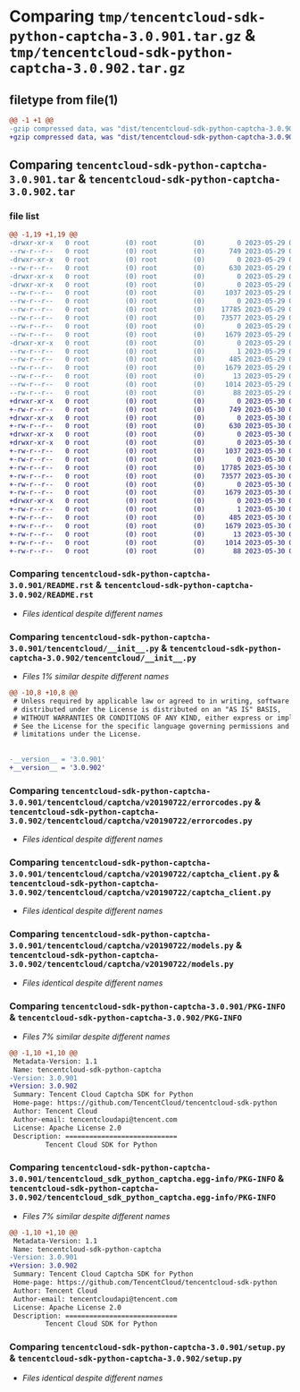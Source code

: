 # Comparing `tmp/tencentcloud-sdk-python-captcha-3.0.901.tar.gz` & `tmp/tencentcloud-sdk-python-captcha-3.0.902.tar.gz`

## filetype from file(1)

```diff
@@ -1 +1 @@
-gzip compressed data, was "dist/tencentcloud-sdk-python-captcha-3.0.901.tar", last modified: Mon May 29 02:20:53 2023, max compression
+gzip compressed data, was "dist/tencentcloud-sdk-python-captcha-3.0.902.tar", last modified: Tue May 30 00:17:07 2023, max compression
```

## Comparing `tencentcloud-sdk-python-captcha-3.0.901.tar` & `tencentcloud-sdk-python-captcha-3.0.902.tar`

### file list

```diff
@@ -1,19 +1,19 @@
-drwxr-xr-x   0 root         (0) root         (0)        0 2023-05-29 02:20:53.000000 tencentcloud-sdk-python-captcha-3.0.901/
--rw-r--r--   0 root         (0) root         (0)      749 2023-05-29 02:20:53.000000 tencentcloud-sdk-python-captcha-3.0.901/README.rst
-drwxr-xr-x   0 root         (0) root         (0)        0 2023-05-29 02:20:53.000000 tencentcloud-sdk-python-captcha-3.0.901/tencentcloud/
--rw-r--r--   0 root         (0) root         (0)      630 2023-05-29 02:20:53.000000 tencentcloud-sdk-python-captcha-3.0.901/tencentcloud/__init__.py
-drwxr-xr-x   0 root         (0) root         (0)        0 2023-05-29 02:20:53.000000 tencentcloud-sdk-python-captcha-3.0.901/tencentcloud/captcha/
-drwxr-xr-x   0 root         (0) root         (0)        0 2023-05-29 02:20:53.000000 tencentcloud-sdk-python-captcha-3.0.901/tencentcloud/captcha/v20190722/
--rw-r--r--   0 root         (0) root         (0)     1037 2023-05-29 02:20:53.000000 tencentcloud-sdk-python-captcha-3.0.901/tencentcloud/captcha/v20190722/errorcodes.py
--rw-r--r--   0 root         (0) root         (0)        0 2023-05-29 02:20:53.000000 tencentcloud-sdk-python-captcha-3.0.901/tencentcloud/captcha/v20190722/__init__.py
--rw-r--r--   0 root         (0) root         (0)    17785 2023-05-29 02:20:53.000000 tencentcloud-sdk-python-captcha-3.0.901/tencentcloud/captcha/v20190722/captcha_client.py
--rw-r--r--   0 root         (0) root         (0)    73577 2023-05-29 02:20:53.000000 tencentcloud-sdk-python-captcha-3.0.901/tencentcloud/captcha/v20190722/models.py
--rw-r--r--   0 root         (0) root         (0)        0 2023-05-29 02:20:53.000000 tencentcloud-sdk-python-captcha-3.0.901/tencentcloud/captcha/__init__.py
--rw-r--r--   0 root         (0) root         (0)     1679 2023-05-29 02:20:53.000000 tencentcloud-sdk-python-captcha-3.0.901/PKG-INFO
-drwxr-xr-x   0 root         (0) root         (0)        0 2023-05-29 02:20:53.000000 tencentcloud-sdk-python-captcha-3.0.901/tencentcloud_sdk_python_captcha.egg-info/
--rw-r--r--   0 root         (0) root         (0)        1 2023-05-29 02:20:53.000000 tencentcloud-sdk-python-captcha-3.0.901/tencentcloud_sdk_python_captcha.egg-info/dependency_links.txt
--rw-r--r--   0 root         (0) root         (0)      485 2023-05-29 02:20:53.000000 tencentcloud-sdk-python-captcha-3.0.901/tencentcloud_sdk_python_captcha.egg-info/SOURCES.txt
--rw-r--r--   0 root         (0) root         (0)     1679 2023-05-29 02:20:53.000000 tencentcloud-sdk-python-captcha-3.0.901/tencentcloud_sdk_python_captcha.egg-info/PKG-INFO
--rw-r--r--   0 root         (0) root         (0)       13 2023-05-29 02:20:53.000000 tencentcloud-sdk-python-captcha-3.0.901/tencentcloud_sdk_python_captcha.egg-info/top_level.txt
--rw-r--r--   0 root         (0) root         (0)     1014 2023-05-29 02:20:53.000000 tencentcloud-sdk-python-captcha-3.0.901/setup.py
--rw-r--r--   0 root         (0) root         (0)       88 2023-05-29 02:20:53.000000 tencentcloud-sdk-python-captcha-3.0.901/setup.cfg
+drwxr-xr-x   0 root         (0) root         (0)        0 2023-05-30 00:17:07.000000 tencentcloud-sdk-python-captcha-3.0.902/
+-rw-r--r--   0 root         (0) root         (0)      749 2023-05-30 00:17:07.000000 tencentcloud-sdk-python-captcha-3.0.902/README.rst
+drwxr-xr-x   0 root         (0) root         (0)        0 2023-05-30 00:17:07.000000 tencentcloud-sdk-python-captcha-3.0.902/tencentcloud/
+-rw-r--r--   0 root         (0) root         (0)      630 2023-05-30 00:17:07.000000 tencentcloud-sdk-python-captcha-3.0.902/tencentcloud/__init__.py
+drwxr-xr-x   0 root         (0) root         (0)        0 2023-05-30 00:17:07.000000 tencentcloud-sdk-python-captcha-3.0.902/tencentcloud/captcha/
+drwxr-xr-x   0 root         (0) root         (0)        0 2023-05-30 00:17:07.000000 tencentcloud-sdk-python-captcha-3.0.902/tencentcloud/captcha/v20190722/
+-rw-r--r--   0 root         (0) root         (0)     1037 2023-05-30 00:17:07.000000 tencentcloud-sdk-python-captcha-3.0.902/tencentcloud/captcha/v20190722/errorcodes.py
+-rw-r--r--   0 root         (0) root         (0)        0 2023-05-30 00:17:07.000000 tencentcloud-sdk-python-captcha-3.0.902/tencentcloud/captcha/v20190722/__init__.py
+-rw-r--r--   0 root         (0) root         (0)    17785 2023-05-30 00:17:07.000000 tencentcloud-sdk-python-captcha-3.0.902/tencentcloud/captcha/v20190722/captcha_client.py
+-rw-r--r--   0 root         (0) root         (0)    73577 2023-05-30 00:17:07.000000 tencentcloud-sdk-python-captcha-3.0.902/tencentcloud/captcha/v20190722/models.py
+-rw-r--r--   0 root         (0) root         (0)        0 2023-05-30 00:17:07.000000 tencentcloud-sdk-python-captcha-3.0.902/tencentcloud/captcha/__init__.py
+-rw-r--r--   0 root         (0) root         (0)     1679 2023-05-30 00:17:07.000000 tencentcloud-sdk-python-captcha-3.0.902/PKG-INFO
+drwxr-xr-x   0 root         (0) root         (0)        0 2023-05-30 00:17:07.000000 tencentcloud-sdk-python-captcha-3.0.902/tencentcloud_sdk_python_captcha.egg-info/
+-rw-r--r--   0 root         (0) root         (0)        1 2023-05-30 00:17:07.000000 tencentcloud-sdk-python-captcha-3.0.902/tencentcloud_sdk_python_captcha.egg-info/dependency_links.txt
+-rw-r--r--   0 root         (0) root         (0)      485 2023-05-30 00:17:07.000000 tencentcloud-sdk-python-captcha-3.0.902/tencentcloud_sdk_python_captcha.egg-info/SOURCES.txt
+-rw-r--r--   0 root         (0) root         (0)     1679 2023-05-30 00:17:07.000000 tencentcloud-sdk-python-captcha-3.0.902/tencentcloud_sdk_python_captcha.egg-info/PKG-INFO
+-rw-r--r--   0 root         (0) root         (0)       13 2023-05-30 00:17:07.000000 tencentcloud-sdk-python-captcha-3.0.902/tencentcloud_sdk_python_captcha.egg-info/top_level.txt
+-rw-r--r--   0 root         (0) root         (0)     1014 2023-05-30 00:17:07.000000 tencentcloud-sdk-python-captcha-3.0.902/setup.py
+-rw-r--r--   0 root         (0) root         (0)       88 2023-05-30 00:17:07.000000 tencentcloud-sdk-python-captcha-3.0.902/setup.cfg
```

### Comparing `tencentcloud-sdk-python-captcha-3.0.901/README.rst` & `tencentcloud-sdk-python-captcha-3.0.902/README.rst`

 * *Files identical despite different names*

### Comparing `tencentcloud-sdk-python-captcha-3.0.901/tencentcloud/__init__.py` & `tencentcloud-sdk-python-captcha-3.0.902/tencentcloud/__init__.py`

 * *Files 1% similar despite different names*

```diff
@@ -10,8 +10,8 @@
 # Unless required by applicable law or agreed to in writing, software
 # distributed under the License is distributed on an "AS IS" BASIS,
 # WITHOUT WARRANTIES OR CONDITIONS OF ANY KIND, either express or implied.
 # See the License for the specific language governing permissions and
 # limitations under the License.
 
 
-__version__ = '3.0.901'
+__version__ = '3.0.902'
```

### Comparing `tencentcloud-sdk-python-captcha-3.0.901/tencentcloud/captcha/v20190722/errorcodes.py` & `tencentcloud-sdk-python-captcha-3.0.902/tencentcloud/captcha/v20190722/errorcodes.py`

 * *Files identical despite different names*

### Comparing `tencentcloud-sdk-python-captcha-3.0.901/tencentcloud/captcha/v20190722/captcha_client.py` & `tencentcloud-sdk-python-captcha-3.0.902/tencentcloud/captcha/v20190722/captcha_client.py`

 * *Files identical despite different names*

### Comparing `tencentcloud-sdk-python-captcha-3.0.901/tencentcloud/captcha/v20190722/models.py` & `tencentcloud-sdk-python-captcha-3.0.902/tencentcloud/captcha/v20190722/models.py`

 * *Files identical despite different names*

### Comparing `tencentcloud-sdk-python-captcha-3.0.901/PKG-INFO` & `tencentcloud-sdk-python-captcha-3.0.902/PKG-INFO`

 * *Files 7% similar despite different names*

```diff
@@ -1,10 +1,10 @@
 Metadata-Version: 1.1
 Name: tencentcloud-sdk-python-captcha
-Version: 3.0.901
+Version: 3.0.902
 Summary: Tencent Cloud Captcha SDK for Python
 Home-page: https://github.com/TencentCloud/tencentcloud-sdk-python
 Author: Tencent Cloud
 Author-email: tencentcloudapi@tencent.com
 License: Apache License 2.0
 Description: ============================
         Tencent Cloud SDK for Python
```

### Comparing `tencentcloud-sdk-python-captcha-3.0.901/tencentcloud_sdk_python_captcha.egg-info/PKG-INFO` & `tencentcloud-sdk-python-captcha-3.0.902/tencentcloud_sdk_python_captcha.egg-info/PKG-INFO`

 * *Files 7% similar despite different names*

```diff
@@ -1,10 +1,10 @@
 Metadata-Version: 1.1
 Name: tencentcloud-sdk-python-captcha
-Version: 3.0.901
+Version: 3.0.902
 Summary: Tencent Cloud Captcha SDK for Python
 Home-page: https://github.com/TencentCloud/tencentcloud-sdk-python
 Author: Tencent Cloud
 Author-email: tencentcloudapi@tencent.com
 License: Apache License 2.0
 Description: ============================
         Tencent Cloud SDK for Python
```

### Comparing `tencentcloud-sdk-python-captcha-3.0.901/setup.py` & `tencentcloud-sdk-python-captcha-3.0.902/setup.py`

 * *Files identical despite different names*

